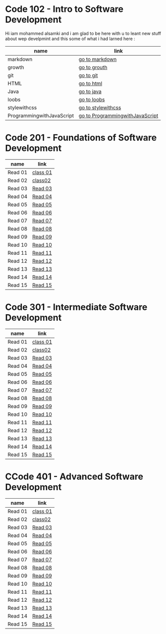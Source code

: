 # Code 102 - Intro to Software Development

Hi iam mohammed alsamki and i am glad to be here with u to leant new stuff about wep develpmint and this some of what i had larned here :

name  | link | 
------------ | ------------- 
markdown | [go to markdown](https://mohammedalsamki.github.io/reading-notes/markdown)
growth | [go to grouth](https://mohammedalsamki.github.io/reading-notes/growth)
git | [go to git](https://mohammedalsamki.github.io/reading-notes/git)
HTML | [go to html](https://mohammedalsamki.github.io/reading-notes/html)
Java | [go to java](https://mohammedalsamki.github.io/reading-notes/java)
loobs | [go to loobs](https://mohammedalsamki.github.io/reading-notes/loobs)
stylewithcss |  [go to stylewithcss](https://mohammedalsamki.github.io/reading-notes/stylewithcss)
ProgrammingwithJavaScript |  [go to ProgrammingwithJavaScript](https://mohammedalsamki.github.io/reading-notes/ProgrammingwithJavaScript)


# Code 201 - Foundations of Software Development

name  | link | 
------------ | ------------- 
Read 01 | [class 01](https://mohammedalsamki.github.io/reading-notes/Read01Htmlbook)
Read 02 | [class02](https://mohammedalsamki.github.io/reading-notes/class02)
Read 03 | [Read 03](https://mohammedalsamki.github.io/reading-notes/class03)
Read 04 | [Read 04](https://mohammedalsamki.github.io/reading-notes/class04)
Read 05 | [Read 05](https://mohammedalsamki.github.io/reading-notes/class05)
Read 06 | [Read 06](https://mohammedalsamki.github.io/reading-notes/class06)
Read 07 | [Read 07](https://mohammedalsamki.github.io/reading-notes/class07)
Read 08 | [Read 08](https://mohammedalsamki.github.io/reading-notes/class08)
Read 09 | [Read 09](https://mohammedalsamki.github.io/reading-notes/class09)
Read 10 | [Read 10](https://mohammedalsamki.github.io/reading-notes/read10)
Read 11 | [Read 11](https://mohammedalsamki.github.io/reading-notes/class11)
Read 12 | [Read 12](https://mohammedalsamki.github.io/reading-notes/class12)
Read 13 | [Read 13](https://mohammedalsamki.github.io/reading-notes/class13)
Read 14 | [Read 14](https://mohammedalsamki.github.io/reading-notes/class14)
Read 15 | [Read 15](https:)


# Code 301 - Intermediate Software Development

name  | link | 
------------ | ------------- 
Read 01 | [class 01](https://mohammedalsamki.github.io/reading-notes/code301/read01)
Read 02 | [class02](https://mohammedalsamki.github.io/reading-notes/code301/read02)
Read 03 | [Read 03](https://mohammedalsamki.github.io/reading-notes/code301/read03)
Read 04 | [Read 04](https://mohammedalsamki.github.io/reading-notes/code301/read04)
Read 05 | [Read 05](https://mohammedalsamki.github.io/reading-notes/code301/read05)
Read 06 | [Read 06](https://mohammedalsamki.github.io/reading-notes/code301/read06)
Read 07 | [Read 07](https://mohammedalsamki.github.io/reading-notes/code301/read07)
Read 08 | [Read 08](https://mohammedalsamki.github.io/reading-notes/code301/read08)
Read 09 | [Read 09](https:)
Read 10 | [Read 10](https:)
Read 11 | [Read 11](https:)
Read 12 | [Read 12](https:)
Read 13 | [Read 13](https:)
Read 14 | [Read 14](https:)
Read 15 | [Read 15](https:)



# CCode 401 - Advanced Software Development

name  | link | 
------------ | ------------- 
Read 01 | [class 01](https:)
Read 02 | [class02](https:)
Read 03 | [Read 03](https:)
Read 04 | [Read 04](https:)
Read 05 | [Read 05](https:)
Read 06 | [Read 06](https:)
Read 07 | [Read 07](https:)
Read 08 | [Read 08](https:)
Read 09 | [Read 09](https:)
Read 10 | [Read 10](https:)
Read 11 | [Read 11](https:)
Read 12 | [Read 12](https:)
Read 13 | [Read 13](https:)
Read 14 | [Read 14](https:)
Read 15 | [Read 15](https:)
